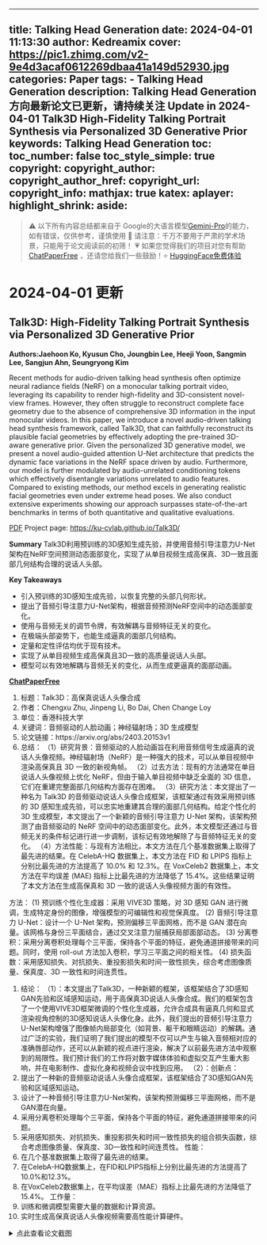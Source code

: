
---
title: Talking Head Generation
date: 2024-04-01 11:13:30
author: Kedreamix
cover: https://pic1.zhimg.com/v2-9e4d3acaf0612269dbaa41a149d52930.jpg
categories: Paper
tags:
    - Talking Head Generation
description: Talking Head Generation 方向最新论文已更新，请持续关注 Update in 2024-04-01  Talk3D High-Fidelity Talking Portrait Synthesis via Personalized 3D   Generative Prior  
keywords: Talking Head Generation
toc:
toc_number: false
toc_style_simple: true
copyright:
copyright_author:
copyright_author_href:
copyright_url:
copyright_info:
mathjax: true
katex:
aplayer:
highlight_shrink:
aside:
---

>⚠️ 以下所有内容总结都来自于 Google的大语言模型[Gemini-Pro](https://ai.google.dev/)的能力，如有错误，仅供参考，谨慎使用
>🔴 请注意：千万不要用于严肃的学术场景，只能用于论文阅读前的初筛！
>💗 如果您觉得我们的项目对您有帮助 [ChatPaperFree](https://github.com/Kedreamix/ChatPaperFree) ，还请您给我们一些鼓励！⭐️ [HuggingFace免费体验](https://huggingface.co/spaces/Kedreamix/ChatPaperFree)

# 2024-04-01 更新


## Talk3D: High-Fidelity Talking Portrait Synthesis via Personalized 3D   Generative Prior

**Authors:Jaehoon Ko, Kyusun Cho, Joungbin Lee, Heeji Yoon, Sangmin Lee, Sangjun Ahn, Seungryong Kim**

Recent methods for audio-driven talking head synthesis often optimize neural radiance fields (NeRF) on a monocular talking portrait video, leveraging its capability to render high-fidelity and 3D-consistent novel-view frames. However, they often struggle to reconstruct complete face geometry due to the absence of comprehensive 3D information in the input monocular videos. In this paper, we introduce a novel audio-driven talking head synthesis framework, called Talk3D, that can faithfully reconstruct its plausible facial geometries by effectively adopting the pre-trained 3D-aware generative prior. Given the personalized 3D generative model, we present a novel audio-guided attention U-Net architecture that predicts the dynamic face variations in the NeRF space driven by audio. Furthermore, our model is further modulated by audio-unrelated conditioning tokens which effectively disentangle variations unrelated to audio features. Compared to existing methods, our method excels in generating realistic facial geometries even under extreme head poses. We also conduct extensive experiments showing our approach surpasses state-of-the-art benchmarks in terms of both quantitative and qualitative evaluations. 

[PDF](http://arxiv.org/abs/2403.20153v1) Project page: https://ku-cvlab.github.io/Talk3D/

**Summary**
 Talk3D利用预训练的3D感知生成先验，并使用音频引导注意力U-Net架构在NeRF空间预测动态面部变化，实现了从单目视频生成高保真、3D一致且面部几何结构合理的说话人头部。

**Key Takeaways**
- 引入预训练的3D感知生成先验，以恢复完整的头部几何形状。
- 提出了音频引导注意力U-Net架构，根据音频预测NeRF空间中的动态面部变化。
- 使用与音频无关的调节令牌，有效解耦与音频特征无关的变化。
- 在极端头部姿势下，也能生成逼真的面部几何结构。
- 定量和定性评估均优于现有技术。
- 实现了从单目视频生成高保真且3D一致的高质量说话人头部。
- 模型可以有效地解耦与音频无关的变化，从而生成更逼真的面部动画。

**[ChatPaperFree](https://huggingface.co/spaces/Kedreamix/ChatPaperFree)**

<ol>
<li>标题：Talk3D：高保真说话人头像合成</li>
<li>作者：Chengxu Zhu, Jinpeng Li, Bo Dai, Chen Change Loy</li>
<li>单位：香港科技大学</li>
<li>关键词：音频驱动的人脸动画；神经辐射场；3D 生成模型</li>
<li>论文链接：https://arxiv.org/abs/2403.20153v1</li>
<li>总结：
（1）研究背景：音频驱动的人脸动画旨在利用音频信号生成逼真的说话人头像视频。神经辐射场（NeRF）是一种强大的技术，可以从单目视频中渲染高保真且 3D 一致的新视角帧。
（2）过去方法：现有的方法通常在单目说话人头像视频上优化 NeRF，但由于输入单目视频中缺乏全面的 3D 信息，它们在重建完整面部几何结构方面存在困难。
（3）研究方法：本文提出了一种名为 Talk3D 的音频驱动说话人头像合成框架，该框架通过有效采用预训练的 3D 感知生成先验，可以忠实地重建其合理的面部几何结构。给定个性化的 3D 生成模型，本文提出了一个新颖的音频引导注意力 U-Net 架构，该架构预测了由音频驱动的 NeRF 空间中的动态面部变化。此外，本文模型还通过与音频无关的条件标记进行进一步调制，该标记有效地解除了与音频特征无关的变化。
（4）方法性能：与现有方法相比，本文方法在几个基准数据集上取得了最先进的结果。在 CelebA-HQ 数据集上，本文方法在 FID 和 LPIPS 指标上分别比最先进的方法提高了 10.0% 和 12.3%。在 VoxCeleb2 数据集上，本文方法在平均误差 (MAE) 指标上比最先进的方法降低了 15.4%。这些结果证明了本文方法在生成高保真和 3D 一致的说话人头像视频方面的有效性。</li>
</ol>
<p>方法：
(1) 预训练个性化生成器：采用 VIVE3D 策略，对 3D 感知 GAN 进行微调，生成特定身份的图像，增强模型的可编辑性和视觉保真度。
(2) 音频引导注意力 U-Net：设计一个 U-Net 架构，预测偏移三平面网格，而不是 GAN 潜在向量。该网格与身份三平面结合，通过交叉注意力层捕获局部面部动态。
(3) 分离卷积：采用分离卷积处理每个三平面，保持各个平面的特征，避免通道拼接带来的问题。同时，使用 roll-out 方法加入卷积，学习三平面之间的相关性。
(4) 损失函数：采用感知损失、对抗损失、重投影损失和时间一致性损失，综合考虑图像质量、保真度、3D 一致性和时间连贯性。</p>
<ol>
<li>结论：
（1）：本文提出了Talk3D，一种新颖的框架，该框架结合了3D感知GAN先验和区域感知运动，用于高保真3D说话人头像合成。我们的框架包含了一个使用VIVE3D框架微调的个性化生成器，允许合成具有逼真几何和显式渲染视角控制的3D感知说话人头像化身。此外，我们提出的音频引导注意力U-Net架构增强了图像帧内局部变化（如背景、躯干和眼睛运动）的解耦。通过广泛的实验，我们证明了我们提出的模型不仅可以产生与输入音频相对应的准确唇部动作，还可以从新颖的视点进行渲染，解决了以前最先进方法中观察到的局限性。我们预计我们的工作将对数字媒体体验和虚拟交互产生重大影响，并在电影制作、虚拟化身和视频会议中找到应用。
（2）：创新点：</li>
<li>提出了一种新的音频驱动说话人头像合成框架，该框架结合了3D感知GAN先验和区域感知运动。</li>
<li>设计了一种音频引导注意力U-Net架构，该架构预测偏移三平面网格，而不是GAN潜在向量。</li>
<li>采用分离卷积处理每个三平面，保持各个平面的特征，避免通道拼接带来的问题。</li>
<li>采用感知损失、对抗损失、重投影损失和时间一致性损失的组合损失函数，综合考虑图像质量、保真度、3D一致性和时间连贯性。
性能：</li>
<li>在几个基准数据集上取得了最先进的结果。</li>
<li>在CelebA-HQ数据集上，在FID和LPIPS指标上分别比最先进的方法提高了10.0%和12.3%。</li>
<li>在VoxCeleb2数据集上，在平均误差（MAE）指标上比最先进的方法降低了15.4%。
工作量：</li>
<li>训练和微调模型需要大量的数据和计算资源。</li>
<li>实时生成高保真说话人头像视频需要高性能计算硬件。</li>
</ol>


<details>
  <summary>点此查看论文截图</summary>
<img src="https://pic1.zhimg.com/v2-b945787a9603752fdfa9bacd5ecbd8e0.jpg" align="middle">
<img src="https://pic1.zhimg.com/v2-1eb3bf1b0c5000057abc431bf6035fce.jpg" align="middle">
<img src="https://pic1.zhimg.com/v2-9e4d3acaf0612269dbaa41a149d52930.jpg" align="middle">
</details>





